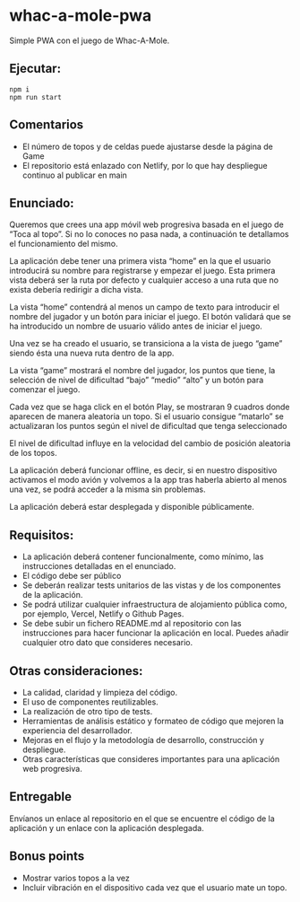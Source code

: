 # whac-a-mole-pwa

Simple PWA con el juego de Whac-A-Mole.

## Ejecutar:

```
npm i
npm run start
```

## Comentarios

- El número de topos y de celdas puede ajustarse desde la página de Game
- El repositorio está enlazado con Netlify, por lo que hay despliegue continuo al publicar en main

## Enunciado:

Queremos que crees una app móvil web progresiva basada en el juego de “Toca al topo”. Si no lo conoces no pasa nada, a continuación te detallamos el funcionamiento del mismo.

La aplicación debe tener una primera vista “home” en la que el usuario introducirá su nombre para registrarse y empezar el juego. Esta primera vista deberá ser la ruta por defecto y cualquier acceso a una ruta que no exista debería redirigir a dicha vista.

La vista “home” contendrá al menos un campo de texto para introducir el nombre del jugador y un botón para iniciar el juego. El botón validará que se ha introducido un nombre de usuario válido antes de iniciar el juego.

Una vez se ha creado el usuario, se transiciona a la vista de juego “game” siendo ésta una nueva ruta dentro de la app.

La vista “game” mostrará el nombre del jugador, los puntos que tiene, la selección de nivel de dificultad “bajo” “medio” “alto” y un botón para comenzar el juego.

Cada vez que se haga click en el botón Play, se mostraran 9 cuadros donde aparecen de manera aleatoria un topo. Si el usuario consigue “matarlo” se actualizaran los puntos según el nivel de dificultad que tenga seleccionado

El nivel de dificultad influye en la velocidad del cambio de posición aleatoria de los topos.

La aplicación deberá funcionar offline, es decir, si en nuestro dispositivo activamos el modo avión y volvemos a la app tras haberla abierto al menos una vez, se podrá acceder a la misma sin problemas.

La aplicación deberá estar desplegada y disponible públicamente.

## Requisitos:

- La aplicación deberá contener funcionalmente, como mínimo, las instrucciones detalladas en el enunciado.
- El código debe ser público
- Se deberán realizar tests unitarios de las vistas y de los componentes de la aplicación.
- Se podrá utilizar cualquier infraestructura de alojamiento pública como, por ejemplo, Vercel, Netlify o Github Pages.
- Se debe subir un fichero README.md al repositorio con las instrucciones para hacer funcionar la aplicación en local. Puedes añadir cualquier otro dato que consideres necesario.

## Otras consideraciones:

- La calidad, claridad y limpieza del código.
- El uso de componentes reutilizables.
- La realización de otro tipo de tests.
- Herramientas de análisis estático y formateo de código que mejoren la experiencia del desarrollador.
- Mejoras en el flujo y la metodología de desarrollo, construcción y despliegue.
- Otras características que consideres importantes para una aplicación web progresiva.

## Entregable

Envíanos un enlace al repositorio en el que se encuentre el código de la aplicación y un enlace con la aplicación desplegada.

## Bonus points

- Mostrar varios topos a la vez
- Incluir vibración en el dispositivo cada vez que el usuario mate un topo.
